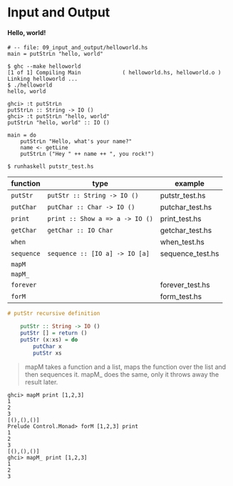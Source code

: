 # Input and Output

#### Hello, world!

```
# -- file: 09_input_and_output/helloworld.hs
main = putStrLn "hello, world"

$ ghc --make helloworld
[1 of 1] Compiling Main             ( helloworld.hs, helloworld.o )
Linking helloworld ...
$ ./helloworld 
hello, world

ghci> :t putStrLn  
putStrLn :: String -> IO ()  
ghci> :t putStrLn "hello, world"  
putStrLn "hello, world" :: IO () 

main = do  
    putStrLn "Hello, what's your name?"  
    name <- getLine  
    putStrLn ("Hey " ++ name ++ ", you rock!")

$ runhaskell putstr_test.hs 
```

function | type |example
---------|------|-------
`putStr` | `putStr :: String -> IO ()` | putstr_test.hs
`putChar` | `putChar :: Char -> IO ()` | putchar_test.hs
`print` | `print :: Show a => a -> IO ()` | print_test.hs 
`getChar` | `getChar :: IO Char` | getchar_test.hs
`when` | | when_test.hs
`sequence` | `sequence :: [IO a] -> IO [a]` | sequence_test.hs
`mapM` | |
`mapM_` | |
`forever`| | forever_test.hs
`forM` | | form_test.hs

```hs
# putStr recursive definition

    putStr :: String -> IO ()  
    putStr [] = return ()  
    putStr (x:xs) = do  
        putChar x  
        putStr xs  
```

> mapM takes a function and a list, maps the function over the list and then sequences it. mapM_ does the same, only it throws away the result later.

```
ghci> mapM print [1,2,3]  
1  
2  
3  
[(),(),()]  
Prelude Control.Monad> forM [1,2,3] print
1
2
3
[(),(),()]
ghci> mapM_ print [1,2,3]  
1  
2  
3
```